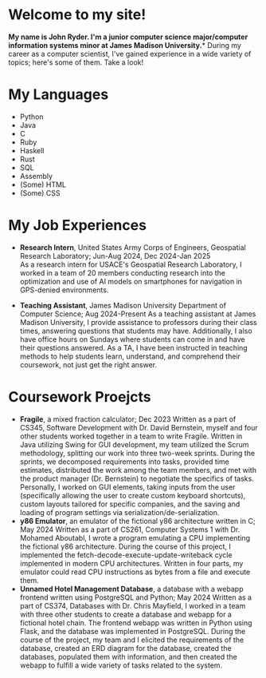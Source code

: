 # Welcome to my site!
**My name is John Ryder. I'm a junior computer science major/computer information systems minor at James Madison University.***
During my career as a computer scientist, I've gained experience in a wide variety of topics; here's some of them. Take a look!

# My Languages
- Python
- Java
- C
- Ruby
- Haskell
- Rust
- SQL
- Assembly
- (Some) HTML
- (Some) CSS

# My Job Experiences
- **Research Intern**, United States Army Corps of Engineers, Geospatial Research Laboratory; Jun-Aug 2024, Dec 2024-Jan 2025  
As a research intern for USACE's Geospatial Research Laboratory, I worked in a team of 20 members conducting research into the optimization and use of AI models on smartphones for navigation in
  GPS-denied environments.
  
- **Teaching Assistant**, James Madison University Department of Computer Science; Aug 2024-Present
As a teaching assistant at James Madison University, I provide assistance to professors during their class times, answering questions that students may have. Additionally, I also have office hours on Sundays where students can come in and have their questions answered. As a TA, I have been instructed in teaching methods to help students learn, understand, and comprehend their coursework, not just get the right answer.

# Coursework Proejcts
- **Fragile**, a mixed fraction calculator; Dec 2023
Written as a part of CS345, Software Development with Dr. David Bernstein, myself and four other students worked together in a team to write Fragile. Written in Java utilizing Swing for GUI development, my team utilized the Scrum methodology, splitting our work into three two-week sprints. During the sprints, we decomposed requirements into tasks, provided time estimates, distributed the work among the team members, and met with the product manager (Dr. Bernstein) to negotiate the specifics of tasks. Personally, I worked on GUI elements, taking inputs from the user (specifically allowing the user to create custom keyboard shortcuts), custom layouts tailored for specific companies, and the saving and loading of program settings via serialization/de-serialization.
- **y86 Emulator**, an emulator of the fictional y86 architecture written in C; May 2024
Written as a part of CS261, Computer Systems 1 with Dr. Mohamed Aboutabl, I wrote a program emulating a CPU implementing the fictional y86 architecture. During the course of this project, I implemented the fetch-decode-execute-update-writeback cycle implemented in modern CPU architectures. Written in four parts, my emulator could read CPU instructions as bytes from a file and execute them.
- **Unnamed Hotel Management Database**, a database with a webapp frontend written using PostgreSQL and Python; May 2024
Written as a part of CS374, Databases with Dr. Chris Mayfield, I worked in a team with three other students to create a database and webapp for a fictional hotel chain. The frontend webapp was written in Python using Flask, and the database was implemented in PostgreSQL. During the course of the project, my team and I elicited the requirements of the database, created an ERD diagram for the database, created the databases, populated them with information, and then created the webapp to fulfill a wide variety of tasks related to the system.
